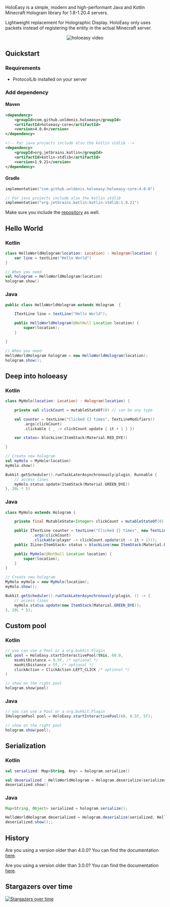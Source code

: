
HoloEasy is a simple, modern and high-performant Java and Kotlin Minecraft Hologram library for 1.8-1.20.4 servers.

Lightweight replacement for Holographic Display. HoloEasy only uses packets instead of registering the entity in the actual Minecraft server.
<p align="center">
  <img src="preview/gif.gif"  alt="holoeasy video"/>
</p>

## Quickstart

### Requirements 
* ProtocolLib installed on your server

### Add dependency
#### Maven

```xml
<dependency>
    <groupId>com.github.unldenis.holoeasy</groupId>
    <artifactId>holoeasy-core</artifactId>
    <version>4.0.0</version>
</dependency>

<!-- For java projects include also the kotlin stdlib -->
<dependency>
    <groupId>org.jetbrains.kotlin</groupId>
    <artifactId>kotlin-stdlib</artifactId>
    <version>1.9.21</version>
</dependency>
```

#### Gradle

```kotlin
implementation("com.github.unldenis.holoeasy:holoeasy-core:4.0.0")

// For java projects include also the kotlin stdlib
implementation("org.jetbrains.kotlin:kotlin-stdlib:1.9.21")

```

Make sure you include the <a href="https://jitpack.io/">repository</a> as well.





## Hello World

### Kotlin
```kotlin
class HelloWorldHologram(location: Location) : Hologram(location) {
    var line = textLine("Hello World")
}

// When you need
val hologram = HelloWorldHologram(location)
hologram.show()
```

### Java
```java
public class HelloWorldHologram extends Hologram  {

    ITextLine line = textLine("Hello World");

    public HelloWorldHologram(@NotNull Location location) {
        super(location);
    }

}

// When you need
HelloWorldHologram hologram = new HelloWorldHologram(location);
hologram.show();
```

## Deep into holoeasy

### Kotlin
```kotlin
class MyHolo(location: Location) : Hologram(location) {

    private val clickCount = mutableStateOf(0) // can be any type

    val counter = textLine("Clicked {} times", TextLineModifiers()
        .args(clickCount)
        .clickable { _ -> clickCount.update { it + 1 } })

    var status= blockLine(ItemStack(Material.RED_DYE))

}

// Create new hologram
val myHolo = MyHolo(location)
myHolo.show()

Bukkit.getScheduler().runTaskLaterAsynchronously(plugin, Runnable {
    // access lines
    myHolo.status.update(ItemStack(Material.GREEN_DYE))
}, 20L * 5)
```

### Java
```java
class MyHolo extends Hologram {

    private final MutableState<Integer> clickCount = mutableStateOf(0); // can be any type

    public ITextLine counter = textLine("Clicked {} times", new TextLineModifiers()
            .args(clickCount)
            .clickable(player -> clickCount.update(it -> it + 1)));
    public ILine<ItemStack> status = blockLine(new ItemStack(Material.RED_DYE));

    public MyHolo(@NotNull Location location) {
        super(location);
    }
}

// Create new hologram
MyHolo myHolo = new MyHolo(location);
myHolo.show();

Bukkit.getScheduler().runTaskLaterAsynchronously(plugin, () -> {
    // access lines
    myHolo.status.update(new ItemStack(Material.GREEN_DYE));
}, 20L * 5);
```

## Custom pool

### Kotlin
```kotlin
// you can use a Pool or a org.bukkit.Plugin
val pool = HoloEasy.startInteractivePool(this, 60.0,
    minHitDistance = 0.5f, /* optional */
    maxHitDistance = 5f, /* optional */
    clickAction = ClickAction.LEFT_CLICK /* optional */
)

// show on the right pool
hologram.show(pool)
```

### Java
```java
// you can use a Pool or a org.bukkit.Plugin
IHologramPool pool = HoloEasy.startInteractivePool(60, 0.5f, 5f);

// show on the right pool
hologram.show(pool);
```

## Serialization

### Kotlin
```kotlin
val serialized: Map<String, Any> = hologram.serialize()

val deserialized : HelloWorldHologram = Hologram.deserialize(serialized)
deserialized.show()
```

### Java
```java
Map<String, Object> serialized = hologram.serialize();

HelloWorldHologram deserialized = Hologram.deserialize(serialized, HelloWorldHologram.class);
deserialized.show();;
```


## History
Are you using a version older than 4.0.0? You can find the documentation <a href="https://github.com/unldenis/holoeasy/tree/3.4.4">here</a>. 

Are you using a version older than 3.0.0? You can find the documentation <a href="https://unldenis.github.io/hologramlib/">here</a>.

## Stargazers over time
[![Stargazers over time](https://starchart.cc/unldenis/holoeasy.svg?variant=adaptive)](https://starchart.cc/unldenis/holoeasy)
